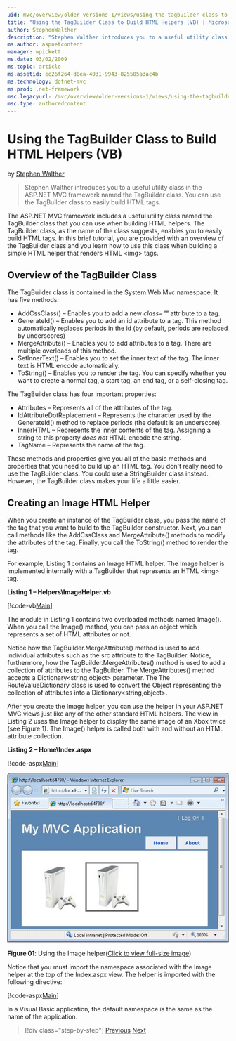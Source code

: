 ```yaml
---
uid: mvc/overview/older-versions-1/views/using-the-tagbuilder-class-to-build-html-helpers-vb
title: "Using the TagBuilder Class to Build HTML Helpers (VB) | Microsoft Docs"
author: StephenWalther
description: "Stephen Walther introduces you to a useful utility class in the ASP.NET MVC framework named the TagBuilder class. You can use the TagBuilder class to easily..."
ms.author: aspnetcontent
manager: wpickett
ms.date: 03/02/2009
ms.topic: article
ms.assetid: ec26f264-d0ea-4031-9943-825505a3ac4b
ms.technology: dotnet-mvc
ms.prod: .net-framework
msc.legacyurl: /mvc/overview/older-versions-1/views/using-the-tagbuilder-class-to-build-html-helpers-vb
msc.type: authoredcontent
---
```

Using the TagBuilder Class to Build HTML Helpers (VB)
====================
by [Stephen Walther](https://github.com/StephenWalther)

> Stephen Walther introduces you to a useful utility class in the ASP.NET MVC framework named the TagBuilder class. You can use the TagBuilder class to easily build HTML tags.


The ASP.NET MVC framework includes a useful utility class named the TagBuilder class that you can use when building HTML helpers. The TagBuilder class, as the name of the class suggests, enables you to easily build HTML tags. In this brief tutorial, you are provided with an overview of the TagBuilder class and you learn how to use this class when building a simple HTML helper that renders HTML &lt;img&gt; tags.

## Overview of the TagBuilder Class

The TagBuilder class is contained in the System.Web.Mvc namespace. It has five methods:

- AddCssClass() – Enables you to add a new *class=""* attribute to a tag.
- GenerateId() – Enables you to add an id attribute to a tag. This method automatically replaces periods in the id (by default, periods are replaced by underscores)
- MergeAttribute() – Enables you to add attributes to a tag. There are multiple overloads of this method.
- SetInnerText() – Enables you to set the inner text of the tag. The inner text is HTML encode automatically.
- ToString() – Enables you to render the tag. You can specify whether you want to create a normal tag, a start tag, an end tag, or a self-closing tag.
  

The TagBuilder class has four important properties:

- Attributes – Represents all of the attributes of the tag.
- IdAttributeDotReplacement – Represents the character used by the GenerateId() method to replace periods (the default is an underscore).
- InnerHTML – Represents the inner contents of the tag. Assigning a string to this property *does not* HTML encode the string.
- TagName – Represents the name of the tag.

These methods and properties give you all of the basic methods and properties that you need to build up an HTML tag. You don't really need to use the TagBuilder class. You could use a StringBuilder class instead. However, the TagBuilder class makes your life a little easier.

## Creating an Image HTML Helper

When you create an instance of the TagBuilder class, you pass the name of the tag that you want to build to the TagBuilder constructor. Next, you can call methods like the AddCssClass and MergeAttribute() methods to modify the attributes of the tag. Finally, you call the ToString() method to render the tag.

For example, Listing 1 contains an Image HTML helper. The Image helper is implemented internally with a TagBuilder that represents an HTML &lt;img&gt; tag.

**Listing 1 – Helpers\ImageHelper.vb**

[!code-vb[Main](using-the-tagbuilder-class-to-build-html-helpers-vb/samples/sample1.vb)]

The module in Listing 1 contains two overloaded methods named Image(). When you call the Image() method, you can pass an object which represents a set of HTML attributes or not.

Notice how the TagBuilder.MergeAttribute() method is used to add individual attributes such as the src attribute to the TagBuilder. Notice, furthermore, how the TagBuilder.MergeAttributes() method is used to add a collection of attributes to the TagBuilder. The MergeAttributes() method accepts a Dictionary&lt;string,object&gt; parameter. The The RouteValueDictionary class is used to convert the Object representing the collection of attributes into a Dictionary&lt;string,object&gt;.

After you create the Image helper, you can use the helper in your ASP.NET MVC views just like any of the other standard HTML helpers. The view in Listing 2 uses the Image helper to display the same image of an Xbox twice (see Figure 1). The Image() helper is called both with and without an HTML attribute collection.

**Listing 2 – Home\Index.aspx**

[!code-aspx[Main](using-the-tagbuilder-class-to-build-html-helpers-vb/samples/sample2.aspx)]


[![The New Project dialog box](using-the-tagbuilder-class-to-build-html-helpers-vb/_static/image1.jpg)](using-the-tagbuilder-class-to-build-html-helpers-vb/_static/image1.png)

**Figure 01**: Using the Image helper([Click to view full-size image](using-the-tagbuilder-class-to-build-html-helpers-vb/_static/image2.png))


Notice that you must import the namespace associated with the Image helper at the top of the Index.aspx view. The helper is imported with the following directive:

[!code-aspx[Main](using-the-tagbuilder-class-to-build-html-helpers-vb/samples/sample3.aspx)]

In a Visual Basic application, the default namespace is the same as the name of the application.

>[!div class="step-by-step"]
[Previous](creating-custom-html-helpers-vb.md)
[Next](creating-page-layouts-with-view-master-pages-vb.md)
